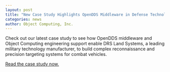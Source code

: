 ```yaml
---
layout: post
title: "New Case Study Highlights OpenDDS Middleware in Defense Technology "
categories: news
author: Object Computing, Inc.
---
```


Check out our latest case study to see how OpenDDS middleware and Object Computing engineering support enable DRS Land Systems, a leading military technology manufacturer, to build complex reconnaissance and precision targeting systems for combat vehicles.

[Read the case study now.](https://objectcomputing.com/case-studies/drs-land-systems)
